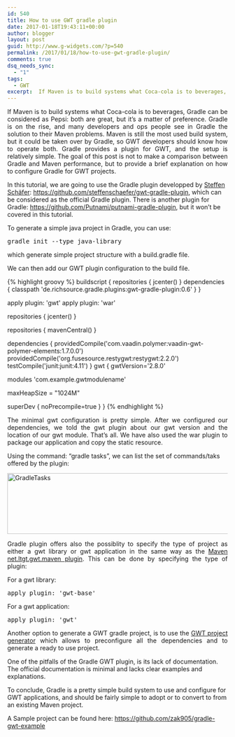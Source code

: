 ```yaml
---
id: 540
title: How to use GWT gradle plugin
date: 2017-01-18T19:43:11+00:00
author: blogger
layout: post
guid: http://www.g-widgets.com/?p=540
permalink: /2017/01/18/how-to-use-gwt-gradle-plugin/
comments: true
dsq_needs_sync:
  - "1"
tags:
  - GWT
excerpt:  If Maven is to build systems what Coca-cola is to beverages, Gradle can be considered as Pepsi; both are great, but it's a matter of preference. Gradle is on the rise, and many developers and ops people see in Gradle the solution to their Maven problems. Maven is still the most used build system...
---
```

<p style="text-align:justify;">
  If Maven is to build systems what Coca-cola is to beverages, Gradle can be considered as Pepsi: both are great, but it&#8217;s a matter of preference. Gradle is on the rise, and many developers and ops people see in Gradle the solution to their Maven problems. Maven is still the most used build system, but it could be taken over by Gradle, so GWT developers should know how to operate both. Gradle provides a plugin for GWT, and the setup is relatively simple. The goal of this post is not to make a comparison between Gradle and Maven performance, but to provide a brief explanation on how to configure Gradle for GWT projects.
</p>

In this tutorial, we are going to use the Gradle plugin developped by [Steffen Schäfer](https://github.com/steffenschaefer): <https://github.com/steffenschaefer/gwt-gradle-plugin>, which can be considered as the official Gradle plugin. There is another plugin for Gradle: <https://github.com/Putnami/putnami-gradle-plugin>, but it won&#8217;t be covered in this tutorial.
  
To generate a simple java project in Gradle, you can use: 

<pre>gradle init --type java-library </pre>

which generate simple project structure with a build.gradle file. 

We can then add our GWT plugin configuration to the build file.

{% highlight groovy  %}
buildscript {
repositories {
jcenter()
}
dependencies {
classpath 'de.richsource.gradle.plugins:gwt-gradle-plugin:0.6'
}
}

apply plugin: 'gwt'
apply plugin: 'war'

repositories {
jcenter()
}

repositories { mavenCentral() }

dependencies {
providedCompile('com.vaadin.polymer:vaadin-gwt-polymer-elements:1.7.0.0')
providedCompile('org.fusesource.restygwt:restygwt:2.2.0')
testCompile('junit:junit:4.11')
}
gwt {
gwtVersion='2.8.0'

modules 'com.example.gwtmodulename'

maxHeapSize = "1024M"

superDev {
noPrecompile=true
}
}
{% endhighlight %}

<p style="text-align:justify;">
  The minimal gwt configuration is pretty simple. After we configured our dependencies, we told the gwt plugin about our gwt version and the location of our gwt module. That&#8217;s all. We have also used the war plugin to package our application and copy the static resource.
</p>

Using the command: &#8220;gradle tasks&#8221;, we can list the set of commands/taks offered by the plugin:

[<img src="https://s3-eu-west-1.amazonaws.com/gwidgets/uploads/2017/01/GradleTasks.png" alt="GradleTasks" width="962" height="139" class="aligncenter size-full wp-image-543" />](http://www.g-widgets.com/wp-content/uploads/2017/01/GradleTasks.png)

<p style="text-align:justify;">
  Gradle plugin offers also the possiblity to specify the type of project as either a gwt library or gwt application in the same way as the <a href="https://github.com/tbroyer/gwt-maven-plugin">Maven net.ltgt.gwt.maven plugin</a>. This can be done by specifying the type of plugin:
</p>

For a gwt library:

<pre>apply plugin: 'gwt-base'</pre>

For a gwt application:

<pre>apply plugin: 'gwt'</pre>

<p style="text-align:justify;">
  Another option to generate a GWT gradle project, is to use the <a href="https://gwt-project-generator.cfapps.io/"> GWT project generator</a> which allows to preconfigure all the dependencies and to generate a ready to use project.
</p>

One of the pitfalls of the Gradle GWT plugin, is its lack of documentation. The official documentation is minimal and lacks clear examples and explanations. 

To conclude, Gradle is a pretty simple build system to use and configure for GWT applications, and should be fairly simple to adopt or to convert to from an existing Maven project. 

A Sample project can be found here: <https://github.com/zak905/gradle-gwt-example>